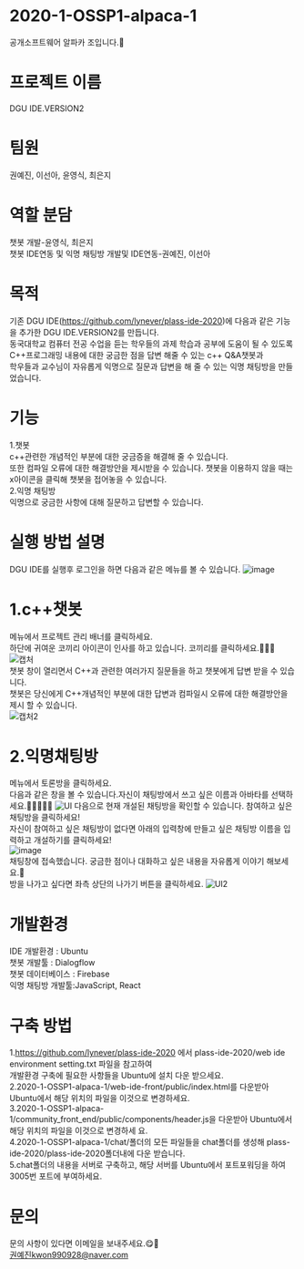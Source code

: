 # 2020-1-OSSP1-alpaca-1
공개소프트웨어 알파카 조입니다.🦙

# 프로젝트 이름   
DGU IDE.VERSION2
  
# 팀원
권예진, 이선아, 윤영식, 최은지 

# 역할 분담  
챗봇 개발-윤영식, 최은지    
챗봇 IDE연동 및 익명 채팅방 개발및 IDE연동-권예진, 이선아   

# 목적    
기존 DGU IDE(https://github.com/lynever/plass-ide-2020)에 다음과 같은 기능을 추가한 DGU IDE.VERSION2를 만듭니다.      
동국대학교 컴퓨터 전공 수업을 듣는 학우들의 과제 학습과 공부에 도움이 될 수 있도록  
C++프로그래밍 내용에 대한 궁금한 점을 답변 해줄 수 있는 c++ Q&A챗봇과   
학우들과 교수님이 자유롭게 익명으로 질문과 답변을 해 줄 수 있는 익명 채팅방을 만들었습니다.
# 기능  
1.챗봇  
c++관련한 개념적인 부분에 대한 궁금증을 해결해 줄 수 있습니다.  
또한 컴파일 오류에 대한 해결방안을 제시받을 수 있습니다. 
챗봇을 이용하지 않을 때는 x아이콘을 클릭해 챗봇을 접어놓을 수 있습니다.  
2.익명 채팅방  
익명으로 궁금한 사항에 대해 질문하고 답변할 수 있습니다.  

# 실행 방법 설명   
DGU IDE를 실행후 로그인을 하면 다음과 같은 메뉴를 볼 수 있습니다.
![image](https://user-images.githubusercontent.com/62542277/85683218-fcabe800-b707-11ea-885e-8017ccced8ca.png)  
# 1.c++챗봇  
메뉴에서 프로젝트 관리 배너를 클릭하세요.  
하단에 귀여운 코끼리 아이콘이 인사를 하고 있습니다. 코끼리를 클릭하세요.🐘🐘😍
![캡처](https://user-images.githubusercontent.com/62545246/83936015-1d180f00-a7fa-11ea-9502-ff50f637422f.JPG)  
챗봇 창이 열리면서 C++과 관련한 여러가지 질문들을 하고 챗봇에게 답변 받을 수 있습니다.  
챗봇은 당신에게 C++개념적인 부분에 대한 답변과 컴파일시 오류에 대한 해결방안을 제시 할 수 있습니다.   
![캡처2](https://user-images.githubusercontent.com/62545246/83936022-391bb080-a7fa-11ea-9471-526f751fbef1.JPG)
# 2.익명채팅방  
메뉴에서 토론방을 클릭하세요.  
다음과 같은 창을 볼 수 있습니다.자신이 채팅방에서 쓰고 싶은 이름과 아바타를 선택하세요.🧡💛💚💙💜 
![UI](https://user-images.githubusercontent.com/62545246/83891076-99bdd580-a787-11ea-913c-a43592570b28.JPG) 
다음으로 현재 개설된 채팅방을 확인할 수 있습니다. 참여하고 싶은 채팅방을 클릭하세요!  
자신이 참여하고 싶은 채팅방이 없다면 아래의 입력창에 만들고 싶은 채팅방 이름을 입력하고 개설하기를 클릭하세요!  
![image](https://user-images.githubusercontent.com/62542277/85685025-9e800480-b709-11ea-91d1-0927a908c1fe.png)  
채팅창에 접속했습니다. 궁금한 점이나 대화하고 싶은 내용을 자유롭게 이야기 해보세요.🥰  
방을 나가고 싶다면 좌측 상단의 나가기 버튼을 클릭하세요. 
![UI2](https://user-images.githubusercontent.com/62545246/83891398-0f29a600-a788-11ea-8521-95108ccb3d37.JPG)    

# 개발환경  
IDE 개발환경 : Ubuntu  
챗봇 개발툴 : Dialogflow  
챗봇 데이터베이스 : Firebase    
익명 채팅방 개발툴:JavaScript, React    

# 구축 방법    
1.https://github.com/lynever/plass-ide-2020 에서 plass-ide-2020/web ide environment setting.txt 파일을 참고하여    
개발환경 구축에 필요한 사항들을 Ubuntu에 설치 다운 받으세요.  
2.2020-1-OSSP1-alpaca-1/web-ide-front/public/index.html를 다운받아 Ubuntu에서 해당 위치의 파일을 이것으로 변경하세요.  
3.2020-1-OSSP1-alpaca-1/community_front_end/public/components/header.js을 다운받아 Ubuntu에서 해당 위치의 파일을 이것으로 변경하세  요.    
4.2020-1-OSSP1-alpaca-1/chat/폴더의 모든 파일들을 chat폴더를 생성해 plass-ide-2020/plass-ide-2020폴더내에 다운 받습니다.    
5.chat폴더의 내용을 서버로 구축하고, 해당 서버를 Ubuntu에서 포트포워딩을 하여 3005번 포트에 부여하세요.  
    
# 문의  
문의 사항이 있다면 이메일을 보내주세요.😋🥰  
권예진kwon990928@naver.com  

